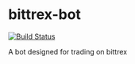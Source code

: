 # bittrex-bot

[![Build Status](https://travis-ci.org/geopan/bittrex-bot.svg?branch=master)](https://travis-ci.org/geopan/bittrex-bot)

A bot designed for trading on bittrex
